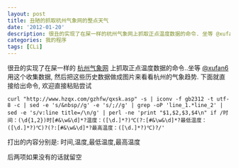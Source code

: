 ```yaml
---
layout: post
title: 丑陋的抓取杭州气象网的整点天气
date: '2012-01-20'
description: 很丑的实现了在屎一样的杭州气象网上抓取正点温度数据的命令. 坐等 @xufan6 用这个收集数据, 然后把这些历史数据做成图片来看看杭州的气象趋势. 下面就直接给出命令, 欢迎直接粘贴尝试
categories: 我的程序
tags: [CLi]
---
```

[1]: http://www.hzqx.com/gzhfw/qxsk.asp
[@xufan6]: http://xufan6.com/ "萌帆君"

很丑的实现了在屎一样的 [杭州气象网][1] 上抓取正点温度数据的命令..坐等 [@xufan6][] 用这个收集数据, 然后把这些历史数据做成图片来看看杭州的气象趋势. 下面就直接给出命令, 欢迎直接粘贴尝试

	curl "http://www.hzqx.com/gzhfw/qxsk.asp" -s | iconv -f gb2312 -t utf-8 -c | sed -e 's/&nbsp//g' -e 's/;//g' | grep -oP 'line_1.*line_2' | sed -e 's/v:line title=/\n/g' | perl -ne 'print "$1,$2,$3,$4\n" if /时间：(\d{1,2})时[#&\w&\d]*?温度：([\d.]*?)℃(?:[#&\w&\d]*?最低温度：([\d.]*?)℃)?(?:[#&\w&\d]*?最高温度：([\d.]*?)℃)?/'

打出的内容分别是: 时间,温度,最低温度,最高温度

后两项如果没有的话就留空

